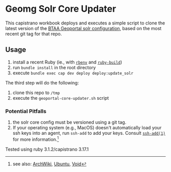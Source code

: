 # Geomg Solr Core Updater

This capistrano workbook deploys and executes a simple script to clone the latest version of the [BTAA Geoportal solr configuration](https://github.com/geobtaa/geoportal-solr-config), based on the most recent git tag for that repo.

## Usage

1. install a recent Ruby (ie., with [`rbenv`](https://github.com/rbenv/rbenv) and [`ruby-build`](https://github.com/rbenv/ruby-build))
2. run `bundle install` in the root directory
3. execute `bundle exec cap dev deploy deploy:update_solr`

The third step will do the following:

1. clone this repo to `/tmp`
2. execute the `geoportal-core-updater.sh` script

### Potential Pitfalls

1. the solr core config must be versioned using a git tag.
2. If your operating system (e.g., MacOS) doesn't automatically load your ssh keys into an agent, run `ssh-add` to add your keys. Consult [`ssh-add(1)`](https://man.openbsd.org/ssh-add.1) for more information.[^1]

Tested using ruby 3.1.2/capistrano 3.17.1

[^1]: see also: [ArchWiki](https://wiki.archlinux.org/title/SSH_keys#SSH_agents), [Ubuntu](https://help.ubuntu.com/community/SSH/OpenSSH/Keys), [Void](https://docs.voidlinux.org/config/services/user-services.html)
